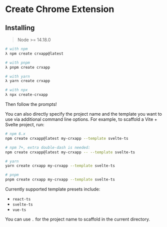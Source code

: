 # Create Chrome Extension

## Installing

> Node >= 14.18.0

```bash
# with npm
λ npm create crxapp@latest

# with pnpm
λ pnpm create crxapp

# with yarn
λ yarn create crxapp

# with npx
λ npx create-crxapp
```

Then follow the prompts!

You can also directly specify the project name and the template you want to use via additional command line options. For example, to scaffold a Vite + Svelte project, run:

```bash
# npm 6.x
npm create crxapp@latest my-crxapp --template svelte-ts

# npm 7+, extra double-dash is needed:
npm create crxapp@latest my-crxapp -- --template svelte-ts

# yarn
yarn create crxapp my-crxapp --template svelte-ts

# pnpm
pnpm create crxapp my-crxapp --template svelte-ts
```

Currently supported template presets include:

- `react-ts`
- `svelte-ts`
- `vue-ts`

You can use `.` for the project name to scaffold in the current directory.
